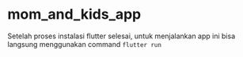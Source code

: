 # mom_and_kids_app
Setelah proses instalasi flutter selesai, untuk menjalankan app ini bisa langsung menggunakan command `flutter run`
